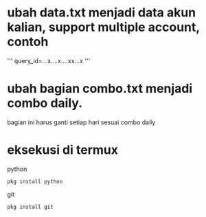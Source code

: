 # ubah data.txt menjadi data akun kalian, support multiple account, contoh
''' query_id=...x....x....xx...x '''

# ubah bagian combo.txt menjadi combo daily.
bagian ini harus ganti setiap hari sesuai combo daily

# eksekusi di termux
python
   ```
   pkg install python
   ```

   git
   ```
   pkg install git
   ```
